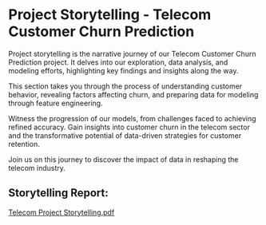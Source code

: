# Project Storytelling - Telecom Customer Churn Prediction 
 
Project storytelling is the narrative journey of our Telecom Customer Churn Prediction project. It delves into our exploration, data analysis, and modeling efforts, highlighting key findings and insights along the way.

This section takes you through the process of understanding customer behavior, revealing factors affecting churn, and preparing data for modeling through feature engineering. 

Witness the progression of our models, from challenges faced to achieving refined accuracy. Gain insights into customer churn in the telecom sector and the transformative potential of data-driven strategies for customer retention.

Join us on this journey to discover the impact of data in reshaping the telecom industry.

## Storytelling Report:
[Telecom Project Storytelling.pdf](https://github.com/Yogendra-Wadkar/Telecom-Customer-Churn-Prediction-Using-Machine-Learning/files/12547443/Telecom.Project.Storytelling.pdf)


